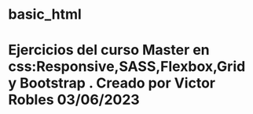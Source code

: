 # basic_html

Ejercicios del curso Master en css:Responsive,SASS,Flexbox,Grid y Bootstrap .
Creado por Victor Robles 03/06/2023
=======
